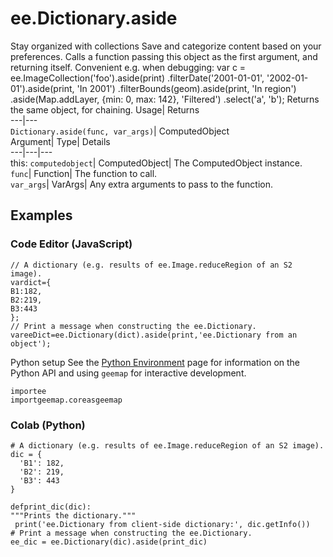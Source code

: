  
#  ee.Dictionary.aside 
Stay organized with collections  Save and categorize content based on your preferences. 
Calls a function passing this object as the first argument, and returning itself. Convenient e.g. when debugging: 
var c = ee.ImageCollection('foo').aside(print)
.filterDate('2001-01-01', '2002-01-01').aside(print, 'In 2001')
.filterBounds(geom).aside(print, 'In region')
.aside(Map.addLayer, {min: 0, max: 142}, 'Filtered')
.select('a', 'b');
Returns the same object, for chaining.
Usage| Returns  
---|---  
`Dictionary.aside(func, var_args)`| ComputedObject  
Argument| Type| Details  
---|---|---  
this: `computedobject`| ComputedObject| The ComputedObject instance.  
`func`| Function| The function to call.  
`var_args`| VarArgs| Any extra arguments to pass to the function.  
## Examples
### Code Editor (JavaScript)
```
// A dictionary (e.g. results of ee.Image.reduceRegion of an S2 image).
vardict={
B1:182,
B2:219,
B3:443
};
// Print a message when constructing the ee.Dictionary.
vareeDict=ee.Dictionary(dict).aside(print,'ee.Dictionary from an object');
```

Python setup
See the [ Python Environment](https://developers.google.com/earth-engine/guides/python_install) page for information on the Python API and using `geemap` for interactive development.
```
importee
importgeemap.coreasgeemap
```

### Colab (Python)
```
# A dictionary (e.g. results of ee.Image.reduceRegion of an S2 image).
dic = {
  'B1': 182,
  'B2': 219,
  'B3': 443
}

defprint_dic(dic):
"""Prints the dictionary."""
 print('ee.Dictionary from client-side dictionary:', dic.getInfo())
# Print a message when constructing the ee.Dictionary.
ee_dic = ee.Dictionary(dic).aside(print_dic)
```

